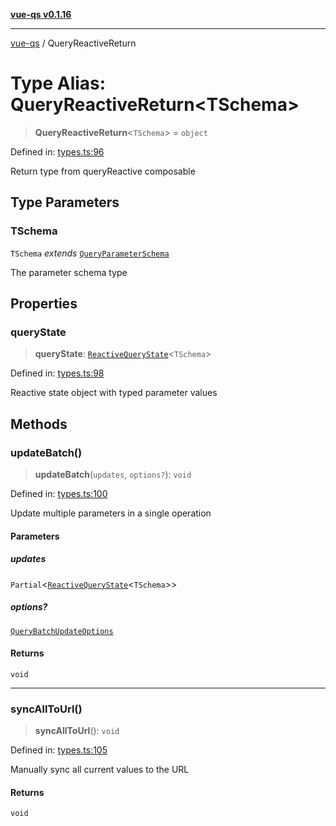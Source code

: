 [**vue-qs v0.1.16**](../README.md)

---

[vue-qs](../README.md) / QueryReactiveReturn

# Type Alias: QueryReactiveReturn\<TSchema\>

> **QueryReactiveReturn**\<`TSchema`\> = `object`

Defined in: [types.ts:96](https://github.com/iamsomraj/vue-qs/blob/e1f88d67026c08e56605a693106ef6b717bd39ad/src/types.ts#L96)

Return type from queryReactive composable

## Type Parameters

### TSchema

`TSchema` _extends_ [`QueryParameterSchema`](QueryParameterSchema.md)

The parameter schema type

## Properties

### queryState

> **queryState**: [`ReactiveQueryState`](ReactiveQueryState.md)\<`TSchema`\>

Defined in: [types.ts:98](https://github.com/iamsomraj/vue-qs/blob/e1f88d67026c08e56605a693106ef6b717bd39ad/src/types.ts#L98)

Reactive state object with typed parameter values

## Methods

### updateBatch()

> **updateBatch**(`updates`, `options?`): `void`

Defined in: [types.ts:100](https://github.com/iamsomraj/vue-qs/blob/e1f88d67026c08e56605a693106ef6b717bd39ad/src/types.ts#L100)

Update multiple parameters in a single operation

#### Parameters

##### updates

`Partial`\<[`ReactiveQueryState`](ReactiveQueryState.md)\<`TSchema`\>\>

##### options?

[`QueryBatchUpdateOptions`](QueryBatchUpdateOptions.md)

#### Returns

`void`

---

### syncAllToUrl()

> **syncAllToUrl**(): `void`

Defined in: [types.ts:105](https://github.com/iamsomraj/vue-qs/blob/e1f88d67026c08e56605a693106ef6b717bd39ad/src/types.ts#L105)

Manually sync all current values to the URL

#### Returns

`void`
